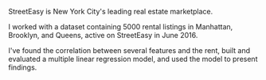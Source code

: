 StreetEasy is New York City's leading real estate marketplace.

I worked with a dataset containing 5000 rental listings in Manhattan, Brooklyn, and Queens, active on StreetEasy in June 2016.

I've found the correlation between several features and the rent, built and evaluated a multiple linear regression model, and used the model to present findings.

